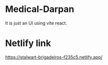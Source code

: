 # Medical-Darpan
It is just an UI using vite react.
# Netlify link 
https://stalwart-brigadeiros-f235c5.netlify.app/
